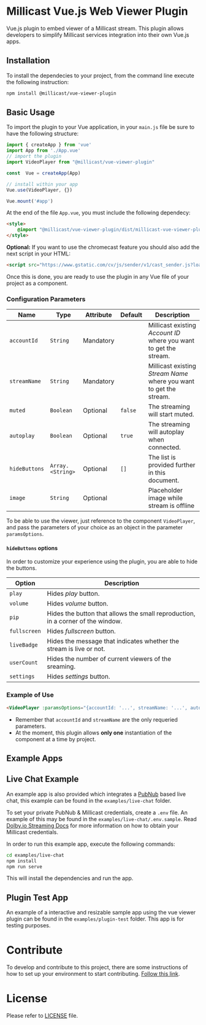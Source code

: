 # Millicast Vue.js Web Viewer Plugin

Vue.js plugin to embed viewer of a Millicast stream. This plugin allows developers to simplify Millicast services integration into their own Vue.js apps.

## Installation

To install the dependecies to your project, from the command line execute the following instruction:

```bash
npm install @millicast/vue-viewer-plugin
```

## Basic Usage

To import the plugin to your Vue application, in your `main.js` file be sure to have the following structure:

```javascript
import { createApp } from 'vue'
import App from './App.vue'
// import the plugin
import VideoPlayer from "@millicast/vue-viewer-plugin"

const  Vue = createApp(App)

// install within your app
Vue.use(VideoPlayer, {})

Vue.mount('#app')
```

At the end of the file `App.vue`, you must include the following dependecy:
```html
<style>
    @import "@millicast/vue-viewer-plugin/dist/millicast-vue-viewer-plugin.css";
</style>
```

**Optional:** If you want to use the chromecast feature you should also add the next script in your HTML:
```html
<script src="https://www.gstatic.com/cv/js/sender/v1/cast_sender.js?loadCastFramework=1"></script>
```

Once this is done, you are ready to use the plugin in any Vue file of your project as a component.

### Configuration Parameters

| Name          | Type             | Attribute | Default | Description                                                        |
| ------------- | ---------------- | --------- | ------- | ------------------------------------------------------------------ |
| `accountId`   | `String`         | Mandatory |         | Millicast existing *Account ID* where you want to get the stream.  |
| `streamName`  | `String`         | Mandatory |         | Millicast existing *Stream Name* where you want to get the stream. |
| `muted`       | `Boolean`        | Optional  | `false` | The streaming will start muted.                                    |
| `autoplay`    | `Boolean`        | Optional  | `true`  | The streaming will autoplay when connected.                        |
| `hideButtons` | `Array.<String>` | Optional  | `[]`    | The list is provided further in this document.                     |
| `image`       | `String`         | Optional  |         | Placeholder image while stream is offline                          |

To be able to use the viewer, just reference to the component `VideoPlayer`, and pass the parameters of your choice as an object in the parameter `paramsOptions`.

#### `hideButtons` options

In order to customize your experience using the plugin, you are able to hide the buttons.

| Option       | Description                                                                     |
| ------------ | ------------------------------------------------------------------------------- |
| `play`       | Hides *play* button.                                                            |
| `volume`     | Hides *volume* button.                                                          |
| `pip`        | Hides the button that allows the small reproduction, in a corner of the window. |
| `fullscreen` | Hides *fullscreen* button.                                                      |
| `liveBadge`  | Hides the message that indicates whether the stream is live or not.             |
| `userCount`  | Hides the number of current viewers of the sreaming.                            |
| `settings`   | Hides *settings* button.                                                        |

### Example of Use

```html
<VideoPlayer :paramsOptions="{accountId: '...', streamName: '...', autoplay: false, hideButtons: ['liveBadge'] }" />
```

- Remember that `accountId` and `streamName` are the only requeried parameters.
- At the moment, this plugin allows **only one** instantiation of the component at a time by project.

## Example Apps

## Live Chat Example

An example app is also provided which integrates a [PubNub](https://www.pubnub.com/docs/) based live chat, this example can be found in the `examples/live-chat` folder.

To set your private PubNub & Millicast credentials, create a `.env` file. An example of this may be found in the `examples/live-chat/.env.sample`. Read [Dolby.io Streaming Docs](https://docs.dolby.io/streaming-apis/docs) for more information on how to obtain your Millicast credentials.

In order to run this example app, execute the following commands:

```bash
cd examples/live-chat
npm install
npm run serve
```

This will install the dependencies and run the app.

## Plugin Test App

An example of a interactive and resizable sample app using the vue viewer plugin can be found in the `examples/plugin-test` folder.
This app is for testing purposes.

# Contribute

To develop and contribute to this project, there are some instructions of how to set up your environment to start contributing. [Follow this link](https://github.com/millicast/vue-viewer-plugin/blob/main/developer-info.md).

# License
Please refer to [LICENSE](https://github.com/millicast/vue-viewer-plugin/blob/main/LICENSE) file.
